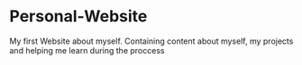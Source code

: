 # Personal-Website
My first Website about myself. Containing content about myself, my projects and helping me learn during the proccess
